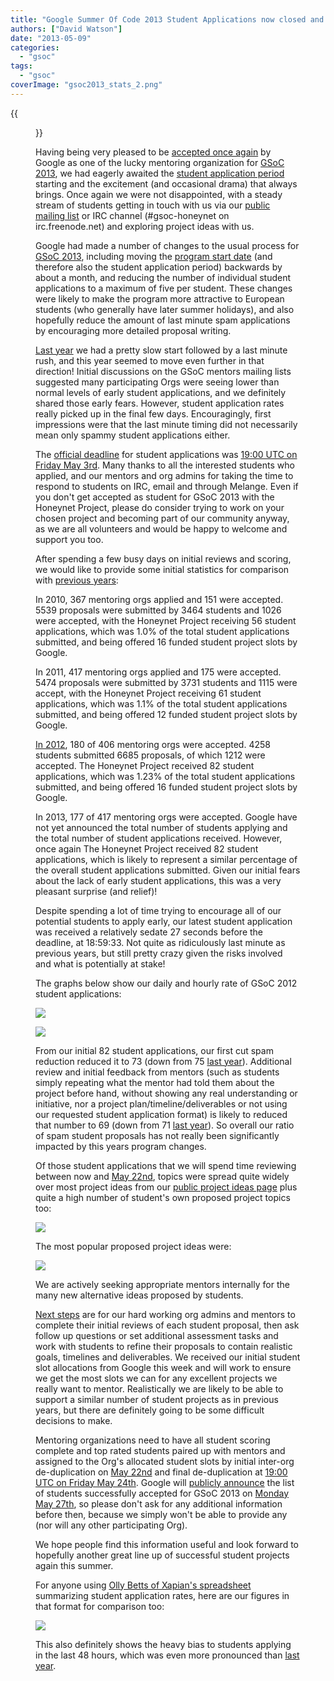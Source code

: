 ```yaml
---
title: "Google Summer Of Code 2013 Student Applications now closed and some statistics"
authors: ["David Watson"]
date: "2013-05-09"
categories: 
  - "gsoc"
tags: 
  - "gsoc"
coverImage: "gsoc2013_stats_2.png"
---
```

{{<figure src="images/banner.png" alt="Banner" width="50%">}}

Having being very pleased to be [accepted once again](https://www.honeynet.org/node/1043) by Google as one of the lucky mentoring organization for [GSoC 2013](http://www.google-melange.com/gsoc/homepage/google/gsoc2013), we had eagerly awaited the [student application period](https://www.honeynet.org/node/1045) starting and the excitement (and occasional drama) that always brings. Once again we were not disappointed, with a steady stream of students getting in touch with us via our [public mailing list](https://public.honeynet.org/mailman/listinfo/gsoc) or IRC channel (#gsoc-honeynet on irc.freenode.net) and exploring project ideas with us.  
  
Google had made a number of changes to the usual process for [GSoC 2013](http://www.google-melange.com/gsoc/homepage/google/gsoc2013), including moving the [program start date](https://www.google-melange.com/gsoc/events/google/gsoc2013) (and therefore also the student application period) backwards by about a month, and reducing the number of individual student applications to a maximum of five per student. These changes were likely to make the program more attractive to European students (who generally have later summer holidays), and also hopefully reduce the amount of last minute spam applications by encouraging more detailed proposal writing.  
  
[Last year](https://www.honeynet.org/node/840) we had a pretty slow start followed by a last minute rush, and this year seemed to move even further in that direction! Initial discussions on the GSoC mentors mailing lists suggested many participating Orgs were seeing lower than normal levels of early student applications, and we definitely shared those early fears. However, student application rates really picked up in the final few days. Encouragingly, first impressions were that the last minute timing did not necessarily mean only spammy student applications either.  
  
The [official deadline](https://www.honeynet.org/node/1045) for student applications was [19:00 UTC on Friday May 3rd](https://www.google-melange.com/gsoc/events/google/gsoc2013). Many thanks to all the interested students who applied, and our mentors and org admins for taking the time to respond to students on IRC, email and through Melange. Even if you don't get accepted as student for GSoC 2013 with the Honeynet Project, please do consider trying to work on your chosen project and becoming part of our community anyway, as we are all volunteers and would be happy to welcome and support you too.  
  
After spending a few busy days on initial reviews and scoring, we would like to provide some initial statistics for comparison with [previous years](https://www.honeynet.org/node/840):  
  
In 2010, 367 mentoring orgs applied and 151 were accepted. 5539 proposals were submitted by 3464 students and 1026 were accepted, with the Honeynet Project receiving 56 student applications, which was 1.0% of the total student applications submitted, and being offered 16 funded student project slots by Google.  
  
In 2011, 417 mentoring orgs applied and 175 were accepted. 5474 proposals were submitted by 3731 students and 1115 were accept, with the Honeynet Project receiving 61 student applications, which was 1.1% of the total student applications submitted, and being offered 12 funded student project slots by Google.  
  
[In 2012](https://www.honeynet.org/node/840), 180 of 406 mentoring orgs were accepted. 4258 students submitted 6685 proposals, of which 1212 were accepted. The Honeynet Project received 82 student applications, which was 1.23% of the total student applications submitted, and being offered 16 funded student project slots by Google.  
  
In 2013, 177 of 417 mentoring orgs were accepted. Google have not yet announced the total number of students applying and the total number of student applications received. However, once again The Honeynet Project received 82 student applications, which is likely to represent a similar percentage of the overall student applications submitted. Given our initial fears about the lack of early student applications, this was a very pleasant surprise (and relief)!  
  
Despite spending a lot of time trying to encourage all of our potential students to apply early, our latest student application was received a relatively sedate 27 seconds before the deadline, at 18:59:33. Not quite as ridiculously last minute as previous years, but still pretty crazy given the risks involved and what is potentially at stake!  
  
The graphs below show our daily and hourly rate of GSoC 2012 student applications:  
  
![](images/gsoc2013_stats_1.png)  
  
![](images/gsoc2013_stats_2.png)  
  
From our initial 82 student applications, our first cut spam reduction reduced it to 73 (down from 75 [last year](https://www.honeynet.org/node/840)). Additional review and initial feedback from mentors (such as students simply repeating what the mentor had told them about the project before hand, without showing any real understanding or initiative, nor a project plan/timeline/deliverables or not using our requested student application format) is likely to reduced that number to 69 (down from 71 [last year](https://www.honeynet.org/node/840)). So overall our ratio of spam student proposals has not really been significantly impacted by this years program changes.  
  
Of those student applications that we will spend time reviewing between now and [May 22nd](https://www.google-melange.com/gsoc/events/google/gsoc2013), topics were spread quite widely over most project ideas from our [public project ideas page](https://www.honeynet.org/gsoc/ideas) plus quite a high number of student's own proposed project topics too:  
  
![](images/gsoc2013_stats_3.png)  
  
The most popular proposed project ideas were:  
  
![](images/gsoc2013_stats_4.png)  
  
We are actively seeking appropriate mentors internally for the many new alternative ideas proposed by students.  
  
[Next steps](https://www.google-melange.com/gsoc/events/google/gsoc2013) are for our hard working org admins and mentors to complete their initial reviews of each student proposal, then ask follow up questions or set additional assessment tasks and work with students to refine their proposals to contain realistic goals, timelines and deliverables. We received our initial student slot allocations from Google this week and will work to ensure we get the most slots we can for any excellent projects we really want to mentor. Realistically we are likely to be able to support a similar number of student projects as in previous years, but there are definitely going to be some difficult decisions to make.  
  
Mentoring organizations need to have all student scoring complete and top rated students paired up with mentors and assigned to the Org's allocated student slots by initial inter-org de-duplication on [May 22nd](https://www.google-melange.com/gsoc/events/google/gsoc2013) and final de-duplication at [19:00 UTC on Friday May 24th](https://www.google-melange.com/gsoc/events/google/gsoc2013). Google will [publicly announce](http://google-opensource.blogspot.co.uk/2013/02/flip-bits-not-burgers-google-summer-of.html) the list of students successfully accepted for GSoC 2013 on [Monday May 27th](https://www.google-melange.com/gsoc/events/google/gsoc2013), so please don't ask for any additional information before then, because we simply won't be able to provide any (nor will any other participating Org).  
  
We hope people find this information useful and look forward to hopefully another great line up of successful student projects again this summer.  
  
For anyone using [Olly Betts of Xapian's spreadsheet](http://survex.com/~olly/blog/debian/debian-gsoc-applications-2013.html) summarizing student application rates, here are our figures in that format for comparison too:  
  
![](images/gsoc2013_stats_5.png)  
  
This also definitely shows the heavy bias to students applying in the last 48 hours, which was even more pronounced than [last year](https://www.honeynet.org/node/840).
